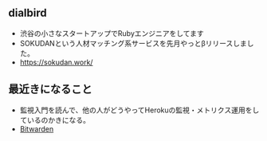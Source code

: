 ## dialbird
* 渋谷の小さなスタートアップでRubyエンジニアをしてます
* SOKUDANという人材マッチング系サービスを先月やっとβリリースしました。
* https://sokudan.work/

## 最近きになること
* 監視入門を読んで、他の人がどうやってHerokuの監視・メトリクス運用をしているのかきになる。
* [Bitwarden](https://bitwarden.com/)
